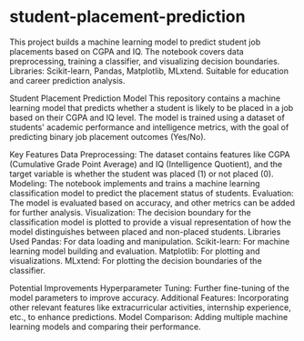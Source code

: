 # student-placement-prediction
This project builds a machine learning model to predict student job placements based on CGPA and IQ. The notebook covers data preprocessing, training a classifier, and visualizing decision boundaries. Libraries: Scikit-learn, Pandas, Matplotlib, MLxtend. Suitable for education and career prediction analysis.

Student Placement Prediction Model
This repository contains a machine learning model that predicts whether a student is likely to be placed in a job based on their CGPA and IQ level. The model is trained using a dataset of students' academic performance and intelligence metrics, with the goal of predicting binary job placement outcomes (Yes/No).

Key Features
Data Preprocessing: The dataset contains features like CGPA (Cumulative Grade Point Average) and IQ (Intelligence Quotient), and the target variable is whether the student was placed (1) or not placed (0).
Modeling: The notebook implements and trains a machine learning classification model to predict the placement status of students.
Evaluation: The model is evaluated based on accuracy, and other metrics can be added for further analysis.
Visualization: The decision boundary for the classification model is plotted to provide a visual representation of how the model distinguishes between placed and non-placed students.
Libraries Used
Pandas: For data loading and manipulation.
Scikit-learn: For machine learning model building and evaluation.
Matplotlib: For plotting and visualizations.
MLxtend: For plotting the decision boundaries of the classifier.


Potential Improvements
Hyperparameter Tuning: Further fine-tuning of the model parameters to improve accuracy.
Additional Features: Incorporating other relevant features like extracurricular activities, internship experience, etc., to enhance predictions.
Model Comparison: Adding multiple machine learning models and comparing their performance.
